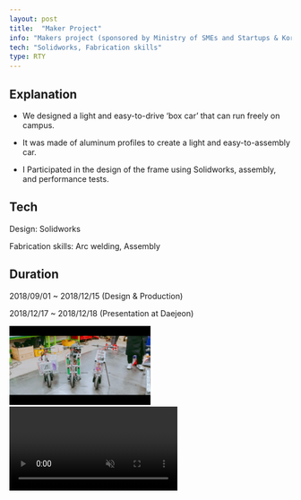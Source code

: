 ```yaml
---
layout: post
title:  "Maker Project"
info: "Makers project (sponsored by Ministry of SMEs and Startups & Korea Foundation for the Advancement of Science and Creativity) with team 'Run To You'"
tech: "Solidworks, Fabrication skills"
type: RTY
---
```


## Explanation
- We designed a light and easy-to-drive ‘box car’ that can run freely on campus.

- It was made of aluminum profiles to create a light and easy-to-assembly car.

- I Participated in the design of the frame using Solidworks, assembly, and performance tests.

## Tech
Design: Solidworks

Fabrication skills: Arc welding, Assembly

## Duration
2018/09/01 ~ 2018/12/15 (Design & Production)

2018/12/17 ~ 2018/12/18 (Presentation at Daejeon)

<img class="maker" alt="Maker Project 2018" src="../assets/img/maker.jpg" width="50%">
<div class="video">
  <video autoplay muted loop>
    <!-- muted는 처음 화면 떴을 때 소리제거해주는 거. -->
  <source src="../assets/img/maker.mp4" type="video/mp4">
  </video>  
</div>